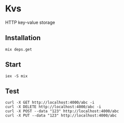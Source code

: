# Kvs

HTTP key-value storage

## Installation

    mix deps.get

## Start

    iex -S mix

## Test

    curl -X GET http://localhost:4000/abc -i
    curl -X DELETE http://localhost:4000/abc -i
    curl -X POST --data "123" http://localhost:4000/abc
    curl -X PUT --data "123" http://localhost:4000/abc
